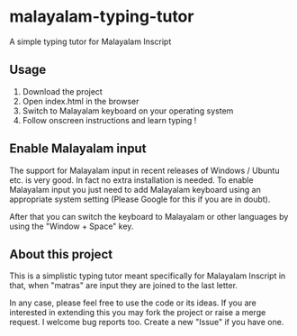 # malayalam-typing-tutor
A simple typing tutor for Malayalam Inscript

## Usage
1. Download the project
2. Open index.html in the browser
3. Switch to Malayalam keyboard on your operating system
4. Follow onscreen instructions and learn typing !

## Enable Malayalam input
The support for Malayalam input in recent releases of Windows / Ubuntu etc. is very good. In fact no extra installation is needed. To enable Malayalam input you just need to add Malayalam keyboard using an appropriate system setting (Please Google for this if you are in doubt).

After that you can switch the keyboard to Malayalam or other languages by using the "Window + Space" key.

## About this project
This is a simplistic typing tutor meant specifically for Malayalam Inscript in that, when "matras" are input they are joined to the last letter.

In any case, please feel free to use the code or its ideas. If you are interested in extending this you may fork the project or raise a merge request. I welcome bug reports too. Create a new "Issue" if you have one.
